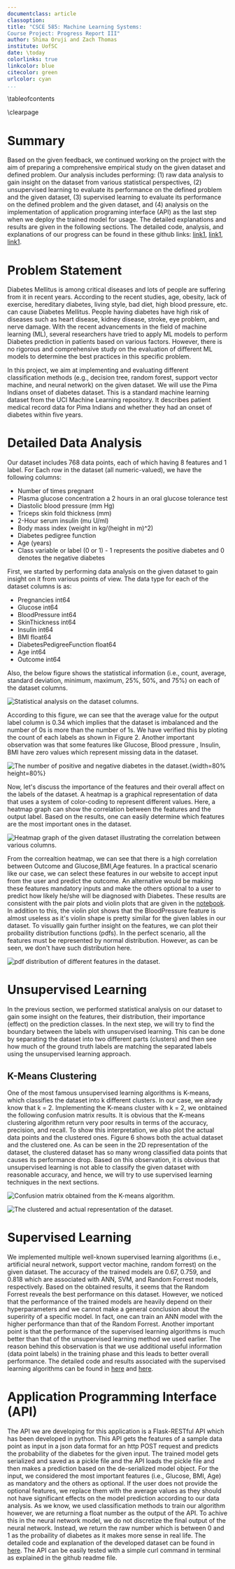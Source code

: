 ```yaml
---
documentclass: article
classoption:
title: "CSCE 585: Machine Learning Systems:
Course Project: Progress Report III"
author: Shima Oruji and Zach Thomas
institute: UofSC
date: \today
colorlinks: true
linkcolor: blue
citecolor: green
urlcolor: cyan
...
```


\tableofcontents

\clearpage

# Summary
Based on the given feedback, we continued working on the project with the aim of preparing a comprehensive empirical study on the given dataset and defined problem. Our analysis includes performing: (1) raw data analysis to gain insight on the dataset from various statistical perspectives, (2) unsupervised learning to evaluate its performance on the defined problem and the given dataset, (3) supervised learning to evaluate its performance on the defined problem and the given dataset, and (4) analysis on the implementation of application programing interface (API) as the last step when we deploy the trained model for usage. The detailed explanations and results are given in the following sections. The detailed code, analysis, and explanations of our progress can be found in these github links: [link1](https://github.com/shima-oruji-chem/ML-Course/blob/main/Code/Diabetes%20Prediction%20Report.ipynb), [link1](https://github.com/shima-oruji-chem/ML-Course/blob/main/Code/Random%20Forest.ipynb), [link1](https://github.com/shima-oruji-chem/ML-Course/tree/main/API).


# Problem Statement
Diabetes Mellitus is among critical diseases and lots of people are suffering from it in recent years. According to the recent studies, age, obesity, lack of exercise, hereditary diabetes, living style, bad diet, high blood pressure, etc. can cause Diabetes Mellitus. People having diabetes have high risk of diseases such as heart disease, kidney disease, stroke, eye problem, and nerve damage. With the recent advancements in the field of machine learning (ML), several researchers have tried to apply ML models to perform Diabetes prediction in patients based on various factors. However, there is no rigorous and comprehensive study on the evaluation of different ML models to determine the best practices in this specific problem.

In this project, we aim at implementing and evaluating different classification methods (e.g., decision tree, random forest, support vector machine, and neural network) on the given dataset. We will use the Pima Indians onset of diabetes dataset. This is a standard machine learning dataset from the UCI Machine Learning repository. It describes patient medical record data for Pima Indians and whether they had an onset of diabetes within five years.

# Detailed Data Analysis
Our dataset includes 768 data points, each of which having 8 features and 1 label. For Each row in the dataset (all numeric-valued), we have the following columns:

* Number of times pregnant
* Plasma glucose concentration a 2 hours in an oral glucose tolerance test
* Diastolic blood pressure (mm Hg)
* Triceps skin fold thickness (mm)
* 2-Hour serum insulin (mu U/ml)
* Body mass index (weight in kg/(height in m)^2)
* Diabetes pedigree function
* Age (years)
* Class variable or label (0 or 1) - 1 represents the positive diabetes and 0 denotes the negative diabetes

First, we started by performing data analysis on the given dataset to gain insight on it from various points of view. The data type for each of the dataset columns is as:

* Pregnancies                   int64
* Glucose                       int64
* BloodPressure                 int64
* SkinThickness                 int64
* Insulin                       int64
* BMI                         float64
* DiabetesPedigreeFunction    float64
* Age                           int64
* Outcome                       int64

Also, the below figure shows the statistical information (i.e., count, average, standard deviation, minimum, maximum, 25%, 50%, and 75%) on each of the dataset columns.

![Statistical analysis on the dataset columns.](./figures/statistical_analysis_dataset.jpg)

According to this figure, we can see that the average value for the output label column is 0.34 which implies that the dataset is imbalanced and the number of 0s is more than the number of 1s. We have verified this by ploting the count of each labels as shown in Figure 2. Another important observation was that some features like Glucose, Blood pressure , Insulin, BMI have zero values which represent missing data in the dataset.

![The number of positive and negative diabetes in the dataset.](./figures/dataset_imbalance.jpg){width=80% height=80%}

Now, let's discuss the importance of the features and their overall affect on the labels of the dataset. A heatmap is a graphical representation of data that uses a system of color-coding to represent different values. Here, a heatmap graph can show the correlation between the features and the output label. Based on the results, one can easily determine which features are the most important ones in the dataset.

![Heatmap graph of the given dataset illustrating the correlation between various columns.](./figures/heatmap_feature_importance.jpg)

From the correaltion heatmap, we can see that there is a high correlation between Outcome and Glucose,BMI,Age features. In a practical scenario like our case, we can select these features in our website to accept input from the user and predict the outcome. An alternative would be making these features mandatory inputs and make the others optional to a user to predict how likely he/she will be diagnosed with Diabetes. These results are consistent with the pair plots and violin plots that are given in the [notebook](https://github.com/shima-oruji-chem/ML-Course/blob/main/Code/Diabetes%20Prediction%20Report.ipynb). In addition to this, the violin plot shows that the BloodPressure feature is almost useless as it's violin shape is pretty similar for the given lables in our dataset. To visuallly gain further insight on the features, we can plot their probaility distribution functions (pdfs). In the perfect scenario, all the features must be represented by normal distribution. However, as can be seen, we don't have such distribution here. 

![pdf distribution of different features in the dataset.](./figures/features_pdf.jpg)


# Unsupervised Learning
In the previous section, we performed statistical analysis on our dataset to gain some insight on the features, their distribution, their importance (effect) on the prediction classes. In the next step, we will try to find the boundary between the labels with unsupervised learning. This can be done by separating the dataset into two different parts (clusters) and then see how much of the ground truth labels are matching the separated labels using the unsupervised learning approach.

## K-Means Clustering
One of the most famous unsupervised learning algorithms is K-means, which classifies the dataset into k different clusters. In our case, we alrady know that k = 2. Implementing the K-means cluster with k = 2, we onbtained the following confusion matrix results. It is obvious that the K-means clustering algorithm return very poor results in terms of the accuracy, precision, and recall. To show this interpretation, we also plot the actual data points and the clustered ones. Figure 6 shows both the actual dataset and the clustered one. As can be seen in the 2D representation of the dataset, the clustered dataset has so many wrong classified data points that causes its performance drop. Based on this observation, it is obvious that unsupervised learning is not able to classify the given dataset with reasonable accuracy, and hence, we will try to use supervised learning techniques in the next sections. 


![Confusion matrix obtained from the K-means algorithm.](./figures/kmeans_confusion_matrix.jpg)

![The clustered and actual representation of the dataset.](./figures/kmeans_data.jpg)

# Supervised Learning
We implemented multiple well-known supervised learning algorithms (i.e., artificial neural network, support vector machine, random forrest) on the given dataset. The accuracy of the trained models are 0.67, 0.759, and 0.818 which are associated with ANN, SVM, and Random Forrest models, respectively. Based on the obtained results, it seems that the Random Forrest reveals the best performance on this dataset. However, we noticed that the performance of the trained models are heavily depend on their hyperparameters and we cannot make a general conclusion about the superirity of a specific model. In fact, one can train an ANN model with the higher performance than that of the Random Forrest. Another important point is that the performance of the supervised learning algorithms is much better than that of the unsupervised learning method we used earlier. The reason behind this observation is that we use additional useful information (data point labels) in the training phase and this leads to better overall performance. The detailed code and results associated with the supervised learning algorithms can be found in [here](https://github.com/shima-oruji-chem/ML-Course/blob/main/Code/Diabetes%20Prediction%20Report.ipynb) and [here](https://github.com/shima-oruji-chem/ML-Course/blob/main/Code/Random%20Forest.ipynb).


# Application Programming Interface (API)
The API we are developing for this application is a Flask-RESTful API which has been developed in python. This API gets the features of a sample data point as input in a json data format for an http POST request and predicts the probability of the diabetes for the given input. The trained model gets serialized and saved as a pickle file and the API loads the pickle file and then makes a prediction based on the de-serialized model object. For the input, we considered the most important features (i.e., Glucose, BMI, Age) as mandatory and the others as optional. If the user does not provide the optional features, we replace them with the average values as they should not have significant effects on the model prediction according to our data analysis. As we know, we used classification methods to train our algorithm however, we are returning a float number as the output of the API. To achive this in the neural network model, we do not discretize the final output of the neural network. Instead, we return the raw number which is between 0 and 1 as the probaility of diabetes as it makes more sense in real life. The detailed code and explanation of the developed dataset can be found in [here](https://github.com/shima-oruji-chem/ML-Course/tree/main/API). The API can be easily tested with a simple curl command in terminal as explained in the github readme file. 